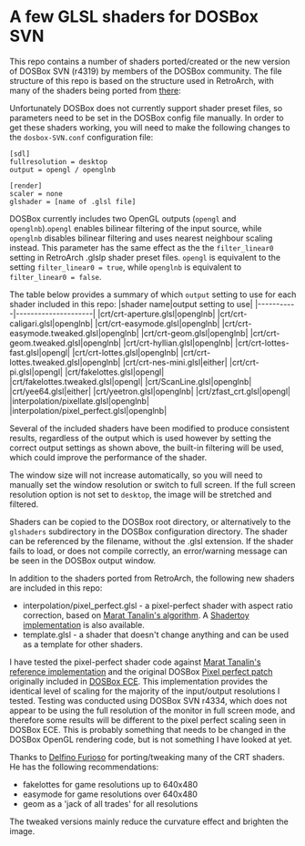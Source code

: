 # A few GLSL shaders for DOSBox SVN

This repo contains a number of shaders ported/created or the new version of DOSBox SVN (r4319) by members of the DOSBox community. The file structure of this repo is based on the structure used in RetroArch, with many of the shaders being ported from [there](https://github.com/libretro/glsl-shaders/):

Unfortunately DOSBox does not currently support shader preset files, so parameters need to be set in the DOSBox config file manually. In order to get these shaders working, you will need to make the following changes to the `dosbox-SVN.conf` configuration file:

    [sdl]
    fullresolution = desktop
    output = opengl / openglnb

    [render]
    scaler = none
    glshader = [name of .glsl file]

DOSBox currently includes two OpenGL outputs (`opengl` and `openglnb`).`opengl` enables bilinear filtering of the input source, while `openglnb` disables bilinear filtering and uses nearest neighbour scaling instead. This parameter has the same effect as the the `filter_linear0` setting in RetroArch .glslp shader preset files. `opengl` is equivalent to the setting `filter_linear0 = true`, while `openglnb` is equivalent to `filter_linear0 = false`.

The table below provides a summary of which `output` setting to use for each shader included in this repo:
|shader name|output setting to use|
|-----------|---------------------|
|crt/crt-aperture.glsl|openglnb|
|crt/crt-caligari.glsl|openglnb|
|crt/crt-easymode.glsl|openglnb|
|crt/crt-easymode.tweaked.glsl|openglnb|
|crt/crt-geom.glsl|openglnb|
|crt/crt-geom.tweaked.glsl|openglnb|
|crt/crt-hyllian.glsl|openglnb|
|crt/crt-lottes-fast.glsl|opengl|
|crt/crt-lottes.glsl|openglnb|
|crt/crt-lottes.tweaked.glsl|openglnb|
|crt/crt-nes-mini.glsl|either|
|crt/crt-pi.glsl|opengl|
|crt/fakelottes.glsl|opengl|
|crt/fakelottes.tweaked.glsl|opengl|
|crt/ScanLine.glsl|openglnb|
|crt/yee64.glsl|either|
|crt/yeetron.glsl|openglnb|
|crt/zfast_crt.glsl|opengl|
|interpolation/pixellate.glsl|openglnb|
|interpolation/pixel_perfect.glsl|openglnb|

Several of the included shaders have been modified to produce consistent results, regardless of the output which is used however by setting the correct output settings as shown above, the built-in filtering will be used, which could improve the performance of the shader.

The window size will not increase automatically, so you will need to manually set the window resolution or switch to full screen. If the full screen resolution option is not set to `desktop`, the image will be stretched and filtered.

Shaders can be copied to the DOSBox root directory, or alternatively to the `glshaders` subdirectory in the DOSBox configuration directory. The shader can be referenced by the filename, without the .glsl extension. If the shader fails to load, or does not compile correctly, an error/warning message can be seen in the DOSBox output window.

In addition to the shaders ported from RetroArch, the following new shaders are included in this repo:
- interpolation/pixel_perfect.glsl - a pixel-perfect shader with aspect ratio correction, based on [Marat Tanalin's algorithm](https://tanalin.com/en/articles/integer-scaling/). A [Shadertoy implementation](https://www.shadertoy.com/view/3dsyW7) is also available.
- template.glsl - a shader that doesn't change anything and can be used as a template for other shaders.

I have tested the pixel-perfect shader code against [Marat Tanalin's reference implementation](https://tanalin.com/en/projects/integer-scaling/) and the original DOSBox [Pixel perfect patch](http://www.vogons.org/viewtopic.php?f=32&t=49160) originally included in [DOSBox ECE](https://dosboxece.yesterplay.net/en/). This implementation provides the identical level of scaling for the majority of the input/output resolutions I tested. Testing was conducted using DOSBox SVN r4334, which does not appear to be using the full resolution of the monitor in full screen mode, and therefore some results will be different to the pixel perfect scaling seen in DOSBox ECE. This is probably something that needs to be changed in the DOSBox OpenGL rendering code, but is not something I have looked at yet.

Thanks to [Delfino Furioso](https://www.vogons.org/viewtopic.php?f=32&t=72697) for porting/tweaking many of the CRT shaders.  He has the following recommendations:
- fakelottes for game resolutions up to 640x480
- easymode for game resolutions over 640x480
- geom as a 'jack of all trades' for all resolutions

The tweaked versions mainly reduce the curvature effect and brighten the image.
